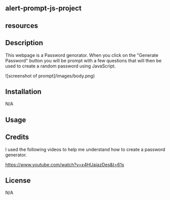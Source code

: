 ## alert-prompt-js-project

## resources


## Description

This webpage is a Password genorator. When you click on the "Generate Password" button you will be prompt with a few questions that will then be used to create a random password using JavaScript. 

![screenshot of prompt]/images/body.png)

## Installation
N/A

## Usage



## Credits
I used the following videos to help me understand how to create a password generator.

https://www.youtube.com/watch?v=x4HUaiazDes&t=61s


## License
N/A
